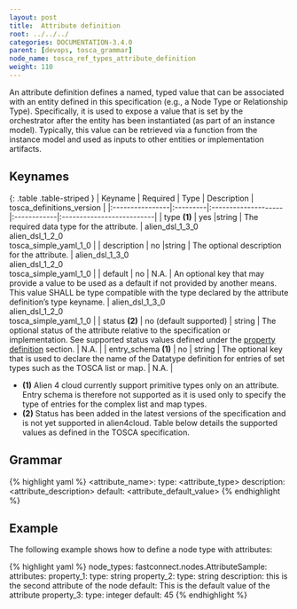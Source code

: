 ```yaml
---
layout: post
title:  Attribute definition
root: ../../../
categories: DOCUMENTATION-3.4.0
parent: [devops, tosca_grammar]
node_name: tosca_ref_types_attribute_definition
weight: 110
---
```


An attribute definition defines a named, typed value that can be associated with an entity defined in this specification (e.g., a Node Type or Relationship Type).  Specifically, it is used to expose a value that is set by the orchestrator after the entity has been instantiated (as part of an instance model).  Typically, this value can be retrieved via a function from the instance model and used as inputs to other entities or implementation artifacts.

## Keynames

{: .table .table-striped }
| Keyname         | Required | Type                | Description | tosca_definitions_version |
|:----------------|:---------|:--------------------|:------------|:--------------------------|
| type __(1)__    | yes      |string              |  The required data type for the attribute. | alien_dsl_1_3_0<br> alien_dsl_1_2_0<br> tosca_simple_yaml_1_0 |
| description     | no       |string              |  The optional description for the attribute. | alien_dsl_1_3_0<br> alien_dsl_1_2_0<br> tosca_simple_yaml_1_0 |
| default         | no       | N.A.               | An optional key that may provide a value to be used as a default if not provided by another means. This value SHALL be type compatible with the type declared by the attribute definition’s type keyname. | alien_dsl_1_3_0<br> alien_dsl_1_2_0<br> tosca_simple_yaml_1_0 |
| status __(2)__ | no (default supported) | string | The optional status of the attribute relative to the specification or implementation.  See supported status values defined under the [property definition](#/documentation/3.0.0/devops_guide/tosca_grammar/property_definition.html) section. | N.A. |
| entry_schema __(1)__ | no | string | The optional key that is used to declare the name of the Datatype definition for entries of set types such as the TOSCA list or map. | N.A. |

* __(1)__ Alien 4 cloud currently support primitive types only on an attribute. Entry schema is therefore not supported as it is used only to specify the type of entries for the complex list and map types.
* __(2)__ Status has been added in the latest versions of the specification and is not yet supported in alien4cloud. Table below details the supported values as defined in the TOSCA specification.

## Grammar

{% highlight yaml %}
<attribute_name>:
  type: <attribute_type>
  description: <attribute_description>
  default: <attribute_default_value>
{% endhighlight %}

## Example

The following example shows how to define a node type with attributes:

{% highlight yaml %}
node_types:
  fastconnect.nodes.AttributeSample:
    attributes:
      property_1:
        type: string
      property_2:
        type: string
        description: this is the second attribute of the node
        default: This is the default value of the attribute
      property_3:
        type: integer
        default: 45
{% endhighlight %}
